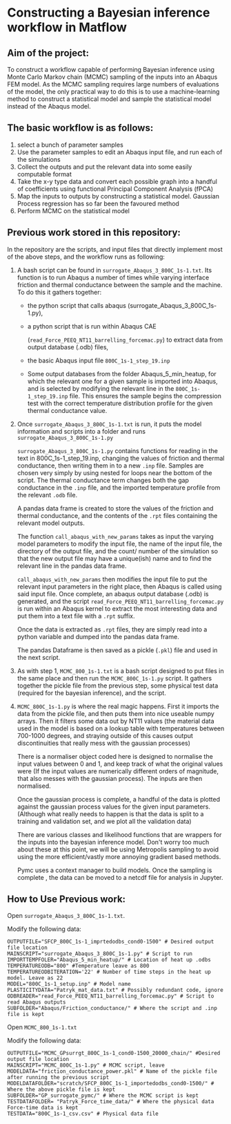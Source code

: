 # Constructing a Bayesian inference workflow in Matflow

## Aim of the project:

To construct a workflow capable of performing Bayesian inference using
Monte Carlo Markov chain (MCMC) sampling of the inputs into an Abaqus
FEM model. As the MCMC sampling requires large numbers of evaluations of
the model, the only practical way to do this is to use a
machine-learning method to construct a statistical model and sample the
statistical model instead of the Abaqus model.

## The basic workflow is as follows:

1. select a bunch of parameter samples
2. Use the parameter samples to edit an Abaqus input file, and run each
   of the simulations
3. Collect the outputs and put the relevant data into some easily
   computable format
4. Take the x-y type data and convert each possible graph into a handful
   of coefficients using functional Principal Component Analysis (fPCA)
5. Map the inputs to outputs by constructing a statistical model.
   Gaussian Process regression has so far been the favoured method
6. Perform MCMC on the statistical model

## Previous work stored in this repository:

In the repository are the scripts, and input files that directly
implement most of the above steps, and the workflow runs as following:

1. A bash script can be found in `surrogate_Abaqus_3_800C_1s-1.txt`. Its
   function is to run Abaqus a number of times while varying interface
   friction and thermal conductance between the sample and the machine.
   To do this it gathers together:
   
   - the python script that calls abaqus (surrogate_Abaqus_3_800C_1s-1.py),
   
   - a python script that is run within Abaqus CAE
     
     (`read_Force_PEEQ_NT11_barrelling_forcemac.py`) to extract data from
       output database (.odb) files,
   
   - the basic Abaqus input file `800C_1s-1_step_19.inp`
   
   - Some output databases from the folder Abaqus_5_min_heatup, for which
     the relevant one for a given sample is imported into Abaqus, and is
     selected by modifying the relevant line in the `800C_1s-1_step_19.inp`
     file. This ensures the sample begins the compression test with the
     correct temperature distribution profile for the given thermal
     conductance value.

2. Once `surrogate_Abaqus_3_800C_1s-1.txt` is run, it puts the model
   information and scripts into a folder and runs `surrogate_Abaqus_3_800C_1s-1.py`
   
   `surrogate_Abaqus_3_800C_1s-1.py` contains functions for reading in the
   text in 800C_1s-1_step_19.inp, changing the values of friction and
   thermal conductance, then writing them in to a new `.inp` file. Samples
   are chosen very simply by using nested for loops near the bottom of the
   script. The thermal conductance term changes both the gap conductance in
   the `.inp` file, and the imported temperature profile from the relevant
   `.odb` file.
   
   A pandas data frame is created to store the values of the friction and
   thermal conductance, and the contents of the `.rpt` files containing the
   relevant model outputs.
   
   The function `call_abaqus_with_new_params` takes as input the varying
   model parameters to modify the input file, the name of the input file,
   the directory of the output file, and the count/ number of the
   simulation so that the new output file may have a unique(ish) name and
   to find the relevant line in the pandas data frame.
   
   `call_abaqus_with_new_params` then modifies the input file to put the
   relevant input parameters in the right place, then Abaqus is called using
   said input file. Once complete, an abaqus output database (.odb) is
   generated, and the script `read_Force_PEEQ_NT11_barrelling_forcemac.py` is
   run within an Abaqus kernel to extract the most interesting data and put
   them into a text file with a `.rpt` suffix.
   
   Once the data is extracted as `.rpt` files, they are simply read into a
   python variable and dumped into the pandas data frame.
   
   The pandas Dataframe is then saved as a pickle (`.pkl`) file and used in
   the next script.

3. As with step 1, `MCMC_800_1s-1.txt` is a bash script designed to put
   files in the same place and then run the `MCMC_800C_1s-1.py` script. It
   gathers together the pickle file from the previous step, some physical
   test data (required for the bayesian inference), and the script.

4. `MCMC_800C_1s-1.py` is where the real magic happens. First it imports
   the data from the pickle file, and then puts them into nice useable
   numpy arrays. Then it filters some data out by NT11 values (the material
   data used in the model is based on a lookup table with temperatures
   between 700-1000 degrees, and straying outside of this causes output
   discontinuities that really mess with the gaussian processes)
   
   There is a normaliser object coded here is designed to normalise the
   input values between 0 and 1, and keep track of what the original values
   were (If the input values are numerically different orders of magnitude,
   that also messes with the gaussian process). The inputs are then
   normalised.
   
   Once the gaussian process is complete, a handful of the data is plotted
   against the gaussian process values for the given input parameters.
   (Although what really needs to happen is that the data is split to a
   training and validation set, and we plot all the validation data)
   
   There are various classes and likelihood functions that are wrappers for
   the inputs into the bayesian inference model. Don't worry too much about
   these at this point, we will be using Metropolis sampling to avoid using
   the more efficient/vastly more annoying gradient based methods.
   
   Pymc uses a context manager to build models. Once the sampling is
   complete , the data can be moved to a netcdf file for analysis in
   Jupyter.

## How to Use Previous work:

Open `surrogate_Abaqus_3_800C_1s-1.txt`.

Modify the following data:

```
OUTPUTFILE="SFCP_800C_1s-1_imprtedodbs_cond0-1500" # Desired output file location
MAINSCRIPT="surrogate_Abaqus_3_800C_1s-1.py" # Script to run
IMPORTTEMPFOLER="Abaqus_5_min_heatup/" # Location of heat up .odbs
TEMPERATUREODB="800" #Temperature leave as 800
TEMPERATUREODBITERATION='22' # Number of time steps in the heat up model. Leave as 22
MODEL="800C_1s-1_setup.inp" # Model name
PLASTICITYDATA="Patryk_mat_data.txt" # Possibly redundant code, ignore
ODBREADER="read_Force_PEEQ_NT11_barrelling_forcemac.py" # Script to read Abaqus outputs
SUBFOLDER="Abaqus/Friction_conductance/" # Where the script and .inp file is kept
```

Open `MCMC_800_1s-1.txt`

Modify the following data:

```
OUTPUTFILE="MCMC_GPsurrgt_800C_1s-1_cond0-1500_20000_chain/" #Desired output file location
MAINSCRIPT="MCMC_800C_1s-1.py" # MCMC script, leave
MODELDATA="friction_conductance_power.pkl" # Name of the pickle file after running the previous script
MODELDATAFOLDER="scratch/SFCP_800C_1s-1_importedodbs_cond0-1500/" # Where the above pickle file is kept
SUBFOLDER="GP_surrogate_pymc/" # Where the MCMC script is kept
TESTDATAFOLDER= "Patryk_Force_time_data/" # Where the physical data Force-time data is kept
TESTDATA="800C_1s-1_csv.csv" # Physical data file
```
